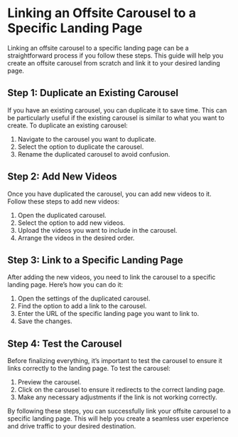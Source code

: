 # Linking an Offsite Carousel to a Specific Landing Page

Linking an offsite carousel to a specific landing page can be a straightforward process if you follow these steps. This guide will help you create an offsite carousel from scratch and link it to your desired landing page.

## Step 1: Duplicate an Existing Carousel

If you have an existing carousel, you can duplicate it to save time. This can be particularly useful if the existing carousel is similar to what you want to create. To duplicate an existing carousel:

1. Navigate to the carousel you want to duplicate.
2. Select the option to duplicate the carousel.
3. Rename the duplicated carousel to avoid confusion.

## Step 2: Add New Videos

Once you have duplicated the carousel, you can add new videos to it. Follow these steps to add new videos:

1. Open the duplicated carousel.
2. Select the option to add new videos.
3. Upload the videos you want to include in the carousel.
4. Arrange the videos in the desired order.

## Step 3: Link to a Specific Landing Page

After adding the new videos, you need to link the carousel to a specific landing page. Here’s how you can do it:

1. Open the settings of the duplicated carousel.
2. Find the option to add a link to the carousel.
3. Enter the URL of the specific landing page you want to link to.
4. Save the changes.

## Step 4: Test the Carousel

Before finalizing everything, it’s important to test the carousel to ensure it links correctly to the landing page. To test the carousel:

1. Preview the carousel.
2. Click on the carousel to ensure it redirects to the correct landing page.
3. Make any necessary adjustments if the link is not working correctly.

By following these steps, you can successfully link your offsite carousel to a specific landing page. This will help you create a seamless user experience and drive traffic to your desired destination.